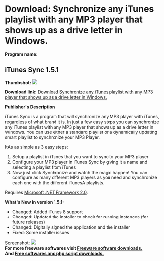 # Download: Synchronize any iTunes playlist with any MP3 player that shows up as a drive letter in Windows.

**Program name:**

## iTunes Sync 1.5.1

  
**Thumbshot:** ![](http://www.freewarefiles.com/screenshot/itunessync14_md.gif)   
  
**Download link:** [Download Synchronize any iTunes playlist with any MP3 player that shows up as a drive letter in Windows.](http://freesoftwares.boysofts.com/ITunes-Sync_program_34377.html)  
  


**Publisher's Description**  
  


iTunes Sync is a program that will synchronize any MP3 player with iTunes, regardless of what brand it is. In just a few easy steps you can synchronize any iTunes playlist with any MP3 player that shows up as a drive letter in Windows. You can use either a standard playlist or a dynamically updating smart playlist to synchronize your MP3 Player. 

ItAs as simple as 3 easy steps:

  1. Setup a playlist in iTunes that you want to sync to your MP3 player 
  2. Configure your MP3 player in iTunes Sync by giving it a name and selecting a playlist from iTunes 
  3. Now just click Synchronize and watch the magic happen! 
You can configure as many different MP3 players as you need and synchronize each one with the different iTunesA playlists. 

Requires [Microsoft .NET Framework 2.0](http://www.freewarefiles.com/program_10_108_16026.html). 

**What's New in version 1.5.1:**

  * Changed: Added iTunes 8 support 
  * Changed: Updated the installer to check for running instances (for future releases) 
  * Changed: Digitally signed the application and the installer 
  * Fixed: Some installer issues 

  
  
Screenshot: ![](http://www.freewarefiles.com/screenshot/itunessync14.gif)   
**For more freeware softwares visit [Freeware software downloads.](http://freesoftwares.boysofts.com/)**   
**And [Free softwares and php script downloads.](http://www.boysofts.com/)**
